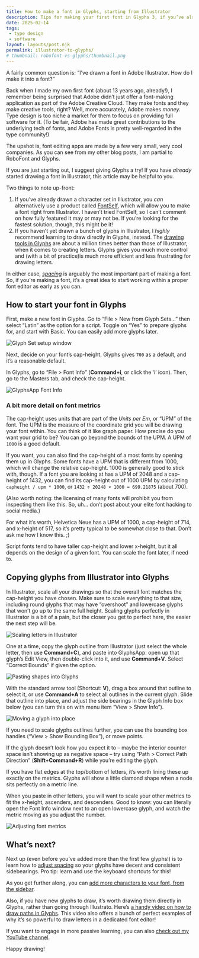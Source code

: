 ```yaml
---
title: How to make a font in Glyphs, starting from Illustrator
description: Tips for making your first font in Glyphs 3, if you’ve already started drawing in Adobe Illustrator
date: 2025-02-14
tags:
 - type design
 - software
layout: layouts/post.njk
permalink: illustrator-to-glyphs/
# thumbnail: robofont-vs-glyphs/thumbnail.png
---
```


A fairly common question is: “I’ve drawn a font in Adobe Illustrator. How do I make it into a font?”

Back when I made my own first font (about 13 years ago, already!), I remember being surprised that Adobe didn’t just offer a font-making application as part of the Adobe Creative Cloud. They make fonts and they make creative tools, right? Well, more accurately, Adobe makes *money.* Type design is too niche a market for them to focus on providing full software for it. (To be fair, Adobe has made great contributions to the underlying tech of fonts, and Adobe Fonts is pretty well-regarded in the type community!) 

The upshot is, font editing apps are made by a few very small, very cool companies. As you can see from my other blog posts, I am partial to RoboFont and Glyphs.

If you are just starting out, I suggest giving Glyphs a try! If you have *already* started drawing a font in Illustrator, this article may be helpful to you.

Two things to note up-front:
1. If you’ve already drawn a character set in Illustrator, you *can* alternatively use a product called [FontSelf](https://www.fontself.com/), which will allow you to make a font right from Illustrator. I haven’t tried FontSelf, so I can’t comment on how fully featured it may or may not be. If you’re looking for the fastest solution, though, this might be it!
2. If you haven’t yet drawn a bunch of glyphs in Illustrator, I *highly* recommend learning to draw directly in Glyphs, instead. The [drawing tools in Glyphs](https://glyphsapp.com/learn/video-drawing-paths) are about a million times better than those of Illustrator, when it comes to creating letters. Glyphs gives you much more control and (with a bit of practice)is much more efficient and less frustrating for drawing letters.

In either case, [*spacing*](https://ohnotype.co/blog/spacing) is arguably the most important part of making a font. So, if you’re making a font, it’s a great idea to start working within a proper font editor as early as you can.

## How to start your font in Glyphs

First, make a new font in Glyphs. Go to “File \> New from Glyph Sets…” then select “Latin” as the option for a script. Toggle on “Yes” to prepare glyphs for, and start with Basic. You can easily add more glyphs later.

![Glyph Set setup window](20250214124539.png)


Next, decide on your font’s cap-height. Glyphs gives `700` as a default, and it’s a reasonable default.

In Glyphs, go to “File \> Font Info” (**Command+i**, or click the ‘i’ icon). Then, go to the Masters tab, and check the cap-height.

![GlyphsApp Font Info](glyphs-font-info.png)

### A bit more detail on font metrics

The cap-height uses units that are part of the *Units per Em*, or “UPM” of the font. The UPM is the measure of the coordinate grid you will be drawing your font within. You can think of it like graph paper. How precise do you want your grid to be? You can go beyond the bounds of the UPM. A UPM of `1000` is a good default.

If you want, you can also find the cap-height of a most fonts by opening them up in Glyphs. Some fonts have a UPM that is different from 1000, which will change the relative cap-height. 1000 is generally good to stick with, though. If a font you are looking at has a UPM of 2048 and a cap-height of 1432, you can find its cap-height out of 1000 UPM by calculating `capheight / upm * 1000`, or `1432 ÷ 20248 × 1000 = 699.21875` (about 700).

(Also worth noting: the licensing of many fonts will prohibit you from inspecting them like this. So, uh... don’t post about your elite font hacking to social media.)

For what it’s worth, Helvetica Neue has a UPM of 1000, a cap-height of 714, and x-height of 517, so it’s pretty typical to be somewhat close to that. Don’t ask me how I know this. ;)

Script fonts tend to have taller cap-height and lower x-height, but it all depends on the design of a given font. You can scale the font later, if need to.

## Copying glyphs from Illustrator into Glyphs

In Illustrator, scale all your drawings so that the overall font matches the cap-height you have chosen. Make sure to scale everything to that size, including round glyphs that may have “overshoot” and lowercase glyphs that won’t go up to the same full height. Scaling glyphs perfectly in Illustrator is a bit of a pain, but the closer you get to perfect here, the easier the next step will be.

![Scaling letters in Illustrator](scaling-in-illustrator.png)

One at a time, copy the glyph outline from Illustrator (just select the whole letter, then use **Command+C**), and paste into GlyphsApp: open up that glyph’s Edit View, then double-click into it, and use **Command+V**. Select “Correct Bounds” if given the option.

![Pasting shapes into Glyphs](pasting-into-glyph.png)

With the standard arrow tool (Shortcut: **V**), drag a box around that outline to select it, or use **Command+A** to select all outlines in the current glyph. Slide that outline into place, and adjust the side bearings in the Glyph Info box below (you can turn this on with menu item “View > Show Info”).

![Moving a glyph into place](moving-glyph-into-place.png)

If you need to scale glyphs outlines further, you can use the bounding box handles (“View > Show Bounding Box”), or move points.

If the glyph doesn’t look how you expect it to – maybe the interior counter space isn’t showing up as negative space – try using “Path > Correct Path Direction” (**Shift+Command+R**) while you’re editing the glyph.

If you have flat edges at the top/bottom of letters, it’s worth lining these up exactly on the metrics. Glyphs will show a little diamond shape when a node sits perfectly on a metric line. 

When you paste in other letters, you will want to scale your other metrics to fit the x-height, ascenders, and descenders. Good to know: you can literally open the Font Info window next to an open lowercase glyph, and watch the metric moving as you adjust the number.

![Adjusting font metrics](scaling-x-height.png)

## What’s next?

Next up (even before you’ve added more than the first few glyphs!) is to learn how to [adjust spacing](https://glyphsapp.com/learn/spacing) so your glyphs have decent and consistent sidebearings. Pro tip: learn and use the keyboard shortcuts for this!

As you get further along, you can [add more characters to your font, from the sidebar](https://glyphsapp.com/learn/adding-glyphs-to-your-font).

Also, if you have new glyphs to draw, it’s worth drawing them directly in Glyphs, rather than going through Illustrato. Here’s [a handy video on how to draw paths in Glyphs](https://glyphsapp.com/learn/video-drawing-paths). This video also offers a bunch of perfect examples of why it’s so powerful to draw letters in a dedicated font editor!

If you want to engage in more passive learning, you can also [check out my YouTube channel](https://www.youtube.com/arrowtype).

Happy drawing!
